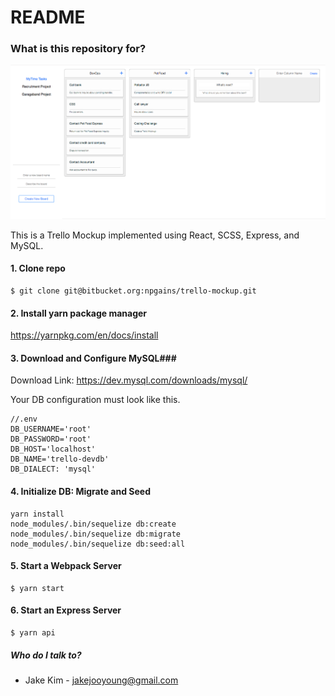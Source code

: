 # README #

### What is this repository for? ###

![alt text](trello-clone-preview.png)

This is a Trello Mockup implemented using React, SCSS, Express, and MySQL.

#### 1. Clone repo ###

```
$ git clone git@bitbucket.org:npgains/trello-mockup.git
```

#### 2. Install yarn package manager ###

https://yarnpkg.com/en/docs/install

#### 3. Download and Configure MySQL###

Download Link: https://dev.mysql.com/downloads/mysql/

Your DB configuration must look like this. 

```
//.env
DB_USERNAME='root'
DB_PASSWORD='root'
DB_HOST='localhost'
DB_NAME='trello-devdb'
DB_DIALECT: 'mysql'
```

#### 4. Initialize DB: Migrate and Seed  ###

```
yarn install
node_modules/.bin/sequelize db:create
node_modules/.bin/sequelize db:migrate
node_modules/.bin/sequelize db:seed:all

```

#### 5. Start a Webpack Server ###

```
$ yarn start
```


#### 6. Start an Express Server ###
```
$ yarn api 
```


##### Who do I talk to? ####
* Jake Kim - jakejooyoung@gmail.com